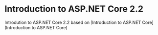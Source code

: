 # Introduction to ASP.NET Core 2.2

Introdution to ASP.NET Core 2.2 based on [Introduction to ASP.NET Core](Introduction to ASP.NET Core)

